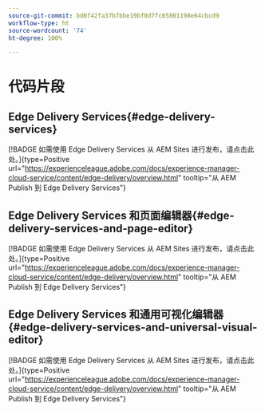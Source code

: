 ```yaml
---
source-git-commit: bd0f42fa37b7bbe19bf0d7fc65801198e64cbcd9
workflow-type: ht
source-wordcount: '74'
ht-degree: 100%

---
```

# 代码片段

## Edge Delivery Services{#edge-delivery-services}

[!BADGE 如需使用 Edge Delivery Services 从 AEM Sites 进行发布，请点击此处。]{type=Positive url="https://experienceleague.adobe.com/docs/experience-manager-cloud-service/content/edge-delivery/overview.html" tooltip="从 AEM Publish 到 Edge Delivery Services"}

## Edge Delivery Services 和页面编辑器{#edge-delivery-services-and-page-editor}

[!BADGE 如需使用 Edge Delivery Services 从 AEM Sites 进行发布，请点击此处。]{type=Positive url="https://experienceleague.adobe.com/docs/experience-manager-cloud-service/content/edge-delivery/overview.html" tooltip="从 AEM Publish 到 Edge Delivery Services"}

## Edge Delivery Services 和通用可视化编辑器{#edge-delivery-services-and-universal-visual-editor}

[!BADGE 如需使用 Edge Delivery Services 从 AEM Sites 进行发布，请点击此处。]{type=Positive url="https://experienceleague.adobe.com/docs/experience-manager-cloud-service/content/edge-delivery/overview.html" tooltip="从 AEM Publish 到 Edge Delivery Services"}
